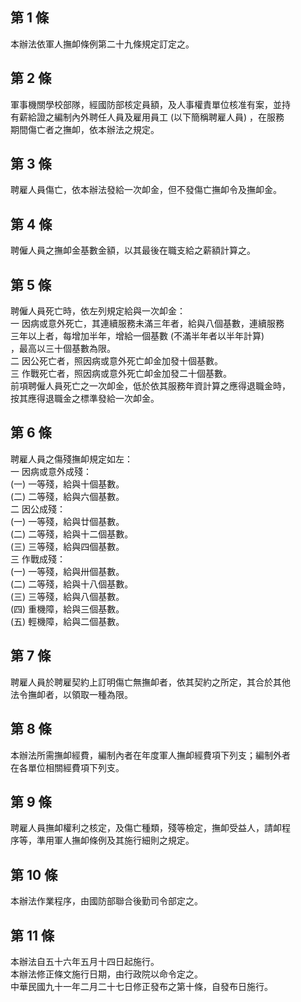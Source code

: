 第 1 條
-------
本辦法依軍人撫卹條例第二十九條規定訂定之。

第 2 條
-------
軍事機關學校部隊，經國防部核定員額，及人事權責單位核准有案，並持  
有薪給證之編制內外聘任人員及雇用員工 (以下簡稱聘雇人員) ，在服務  
期間傷亡者之撫卹，依本辦法之規定。

第 3 條
-------
聘雇人員傷亡，依本辦法發給一次卹金，但不發傷亡撫卹令及撫卹金。

第 4 條
-------
聘僱人員之撫卹金基數金額，以其最後在職支給之薪額計算之。

第 5 條
-------
聘僱人員死亡時，依左列規定給與一次卹金：  
一  因病或意外死亡，其連續服務未滿三年者，給與八個基數，連續服務  
    三年以上者，每增加半年，增給一個基數 (不滿半年者以半年計算)  
    ，最高以三十個基數為限。  
二  因公死亡者，照因病或意外死亡卹金加發十個基數。  
三  作戰死亡者，照因病或意外死亡卹金加發二十個基數。  
前項聘僱人員死亡之一次卹金，低於依其服務年資計算之應得退職金時，  
按其應得退職金之標準發給一次卹金。

第 6 條
-------
聘雇人員之傷殘撫卹規定如左：  
一  因病或意外成殘：  
 (一) 一等殘，給與十個基數。  
 (二) 二等殘，給與六個基數。  
二  因公成殘：  
 (一) 一等殘，給與廿個基數。  
 (二) 二等殘，給與十二個基數。  
 (三) 三等殘，給與四個基數。  
三  作戰成殘：  
 (一) 一等殘，給與卅個基數。  
 (二) 二等殘，給與十八個基數。  
 (三) 三等殘，給與八個基數。  
 (四) 重機障，給與三個基數。  
 (五) 輕機障，給與二個基數。

第 7 條
-------
聘雇人員於聘雇契約上訂明傷亡無撫卹者，依其契約之所定，其合於其他  
法令撫卹者，以領取一種為限。

第 8 條
-------
本辦法所需撫卹經費，編制內者在年度軍人撫卹經費項下列支；編制外者  
在各單位相關經費項下列支。

第 9 條
-------
聘雇人員撫卹權利之核定，及傷亡種類，殘等檢定，撫卹受益人，請卹程  
序等，準用軍人撫卹條例及其施行細則之規定。

第 10 條
--------
本辦法作業程序，由國防部聯合後勤司令部定之。

第 11 條
--------
本辦法自五十六年五月十四日起施行。  
本辦法修正條文施行日期，由行政院以命令定之。  
中華民國九十一年二月二十七日修正發布之第十條，自發布日施行。

